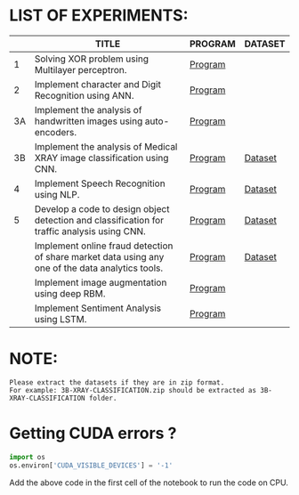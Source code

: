 # LIST OF EXPERIMENTS:

|    | TITLE                                                                                            | PROGRAM                                      | DATASET                                            |
|----|--------------------------------------------------------------------------------------------------|----------------------------------------------|----------------------------------------------------|
| 1  | Solving XOR problem using Multilayer perceptron.                                                 | [Program](1-XOR-USING-MLP.ipynb)             |                                                    |
| 2  | Implement character and Digit Recognition using ANN.                                             | [Program](2-ANN-CHARACTER-RECOGNITION.ipynb) |                                                    |
| 3A | Implement the analysis of handwritten images using auto-encoders.                                | [Program](3A-HANDWRITTEN-AUTOENCODERS.ipynb) |                                                    |
| 3B | Implement the analysis of Medical XRAY image classification using CNN.                           | [Program](3B-XRAY-CLASSIFICATION.ipynb)      | [Dataset](datasets/3B-XRAY-CLASSIFICATION.zip)     |
| 4  | Implement Speech Recognition using NLP.                                                          | [Program](4-SPEECH-RECOGNITION-NLP.ipynb)    | [Dataset](datasets/4-SPEECH-RECOGNITION.zip)       |
| 5  | Develop a code to design object detection and classification for traffic analysis using CNN.     | [Program](5-TRAFFIC-ANALYSIS-CNN.ipynb)      | [Dataset](datasets/5-TRAFFIC-ANALYSIS-CNN.zip)     |
|    | Implement online fraud detection of share market data using any one of the data analytics tools. | [Program](6-ONLINE-FRAUD-DETECTION.ipynb)    | [Dataset](datasets/6-creditcard.zip)               |
|    | Implement image augmentation using deep RBM.                                                     | [Program](7-IMAGE-AUGMENTATION-RBM.ipynb)    |                                                    |
|    | Implement Sentiment Analysis using LSTM.                                                         | [Program](8-SENTIMENT-ANALYSIS-LSTM.ipynb)   |                                                    |

# NOTE:

    Please extract the datasets if they are in zip format.
    For example: 3B-XRAY-CLASSIFICATION.zip should be extracted as 3B-XRAY-CLASSIFICATION folder.

# Getting CUDA errors ?

```python
import os
os.environ['CUDA_VISIBLE_DEVICES'] = '-1'
```

Add the above code in the first cell of the notebook to run the code on CPU.
